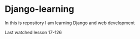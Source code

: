 
# Django-learning
In this is repository I am learning Django and web development

Last watched lesson 17-126
